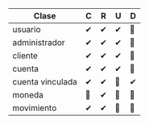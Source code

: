 | Clase            |  C  |  R  |  U  |  D  |
| ---------------- | --- | --- | --- | --- |
| usuario          | ✔  |  ✔  |  ✔  | 🚫 | 
| administrador    | ✔  |  ✔  |  ✔  | 🚫 | 
| cliente          | ✔  |  ✔  |  ✔  | 🚫 |
| cuenta           | ✔  |  ✔  |  ✔  | 🚫 |
| cuenta vinculada | ✔  |  ✔  | 🚫  |  ✔ |
| moneda           | 🚫 |  ✔  | 🚫  | 🚫 |
| movimiento       | ✔  |  ✔  | 🚫  | 🚫 |